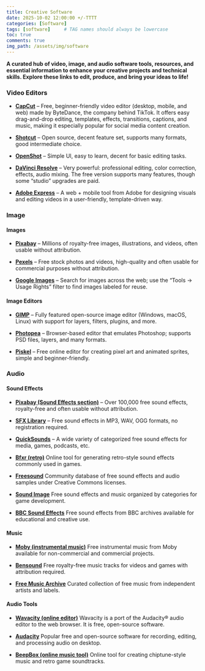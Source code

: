 ```yaml
---
title: Creative Software
date: 2025-10-02 12:00:00 +/-TTTT
categories: [Software]
tags: [software]     # TAG names should always be lowercase
toc: true
comments: true
img_path: /assets/img/software
---
```

**A curated hub of video, image, and audio software tools, resources, and essential information to enhance your creative projects and technical skills. Explore these links to edit, produce, and bring your ideas to life!**

### **Video Editors**

- [**CapCut**](https://www.capcut.com/) – Free, beginner-friendly video editor (desktop, mobile, and web) made by ByteDance, the company behind TikTok. It offers easy drag-and-drop editing, templates, effects, transitions, captions, and music, making it especially popular for social media content creation.  

- [**Shotcut**](https://www.shotcut.org/) – Open source, decent feature set, supports many formats, good intermediate choice.  

- [**OpenShot**](https://www.openshot.org/) – Simple UI, easy to learn, decent for basic editing tasks.  

- [**DaVinci Resolve**](https://www.blackmagicdesign.com/products/davinciresolve/) – Very powerful: professional editing, color correction, effects, audio mixing. The free version supports many features, though some “studio” upgrades are paid.  

- [**Adobe Express**](https://www.adobe.com/express/feature/video/editor) – A web + mobile tool from Adobe for designing visuals and editing videos in a user-friendly, template-driven way.  

### **Image**

#### Images

- [**Pixabay**](https://pixabay.com/) – Millions of royalty-free images, illustrations, and videos, often usable without attribution.  

- [**Pexels**](https://www.pexels.com/) – Free stock photos and videos, high-quality and often usable for commercial purposes without attribution.  

- [**Google Images**](https://images.google.com/) – Search for images across the web; use the “Tools → Usage Rights” filter to find images labeled for reuse.  

#### Image Editors

- [**GIMP**](https://www.gimp.org/) – Fully featured open-source image editor (Windows, macOS, Linux) with support for layers, filters, plugins, and more.  

- [**Photopea**](https://www.photopea.com/) – Browser-based editor that emulates Photoshop; supports PSD files, layers, and many formats.  

- [**Piskel**](https://www.piskelapp.com/) – Free online editor for creating pixel art and animated sprites, simple and beginner-friendly.

### **Audio**

#### Sound Effects

- [**Pixabay (Sound Effects section)**](https://pixabay.com/) – Over 100,000 free sound effects, royalty-free and often usable without attribution.  

- [**SFX Library**](https://www.sfxlibrary.com/) – Free sound effects in MP3, WAV, OGG formats, no registration required.  

- [**QuickSounds**](https://quicksounds.com/) – A wide variety of categorized free sound effects for media, games, podcasts, etc.  

- [**Bfxr (retro)**](https://www.bfxr.net/)
Online tool for generating retro-style sound effects commonly used in games.

- [**Freesound**](https://freesound.org/)
Community database of free sound effects and audio samples under Creative Commons licenses.

- [**Sound Image**](https://soundimage.org/)
Free sound effects and music organized by categories for game development.

- [**BBC Sound Effects**](https://sound-effects.bbcrewind.co.uk/)
Free sound effects from BBC archives available for educational and creative use.

#### Music

- [**Moby (instrumental music)**](https://mobygratis.com/)
Free instrumental music from Moby available for non-commercial and commercial projects.

- [**Bensound**](https://www.bensound.com/free-music-for-videos)
Free royalty-free music tracks for videos and games with attribution required.

- [**Free Music Archive**](https://freemusicarchive.org/home)
Curated collection of free music from independent artists and labels.

#### Audio Tools

- [**Wavacity (online editor)**](https://wavacity.com/)
Wavacity is a port of the Audacity® audio editor to the web browser. It is free, open-source software.

- [**Audacity**](https://www.audacityteam.org/)
Popular free and open-source software for recording, editing, and processing audio on desktop.

- [**BeepBox (online music tool)**](https://www.beepbox.co)
Online tool for creating chiptune-style music and retro game soundtracks.
